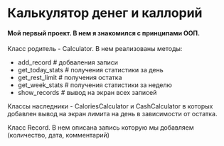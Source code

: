 # Калькулятор денег и каллорий
#### Мой первый проект. В нем я знакомился с принципами ООП.
Класс родитель - Calculator. В нем реализованы методы:
- add_record # добваления записи
- get_today_stats # получения статистики за день
- get_rest_limit # получения остатка
- get_week_stats # получения статистики за неделю
- show_records # вывод на экран всех записей

Классы наследники - CaloriesCalculator и CashCalculator в которых добавлен вывод на экран лимита на день в зависимости от остатка.

Класс Record. В нем описана запись которую мы добавляем (количество, дата, комментарий)
